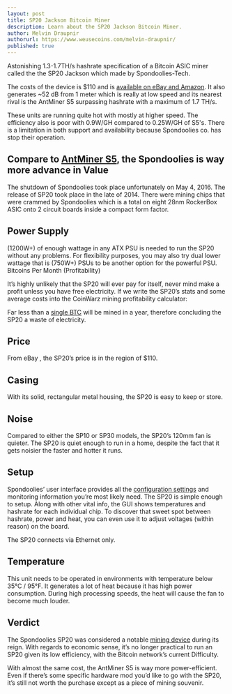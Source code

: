 ```yaml
---
layout: post
title: SP20 Jackson Bitcoin Miner
description: Learn about the SP20 Jackson Bitcoin Miner.
author: Melvin Draupnir
authorurl: https://www.weusecoins.com/melvin-draupnir/
published: true
---
```


<p>Astonishing 1.3-1.7TH/s hashrate specification of a Bitcoin ASIC miner called the the SP20 Jackson which made by Spondoolies-Tech.</p>

<p>The costs of the device is $110 and is <a href="/xkcd-pool">available on eBay and Amazon</a>. It also generates ~52 dB from 1 meter which is really at low speed and its nearest rival is the AntMiner S5 surpassing hashrate with a maximum of 1.7 TH/s.</p>

<p>These units are running quite hot with mostly at higher speed. The efficiency also is poor with 0.9W/GH compared to 0.25W/GH of S5's. There is a limitation in both support and availability because Spondoolies co. has stop their operation.</p>

<h2>Compare to <a href="/overlock-gpu-mining-guide">AntMiner S5</a>, the Spondoolies is way more advance in Value</h2>

<p>The shutdown of Spondoolies took place unfortunately on May 4, 2016. The release of SP20 took place in the late of 2014. There were mining chips that were crammed by Spondoolies which is a total on eight 28nm RockerBox ASIC onto 2 circuit boards inside a compact form factor.</p>

<h2>Power Supply</h2>

<p>(1200W+) of enough wattage in any ATX PSU is needed to run the SP20 without any problems. For flexibility purposes, you may also try dual lower wattage that is (750W+) PSUs to be another option for the powerful PSU.
Bitcoins Per Month (Profitability) </p>

<p>It’s highly unlikely that the SP20 will ever pay for itself, never mind make a profit unless you have free electricity. If we write the SP20’s stats and some average costs into the CoinWarz mining profitability calculator:</p>

<p>Far less than a <a href="/bitcoin-mining">single BTC</a> will be mined in a year, therefore concluding the SP20 a waste of electricity.</p>

<h2>Price</h2>

<p>From eBay , the SP20’s price is in the region of $110.</p>

<h2>Casing</h2>

<p>With its solid, rectangular metal housing, the SP20 is easy to keep or store.</p>

<h2>Noise</h2>

<p>Compared to either the SP10 or SP30 models, the SP20’s 120mm fan is quieter. The SP20 is quiet enough to run in a home, despite the fact that it gets noisier the faster and hotter it runs.</p>

<h2>Setup</h2>

<p>Spondoolies’ user interface provides all the <a href="/open-source-fpga-bitcoin-miner-announced">configuration settings</a> and monitoring information you’re most likely need. The SP20 is simple enough to setup. Along with other vital info, the GUI shows temperatures and hashrate for each individual chip. To discover that sweet spot between hashrate, power and heat, you can even use it to adjust voltages (within reason) on the board.</p>

<p>The SP20 connects via Ethernet only.</p>

<h2>Temperature</h2>

<p>This unit needs to be operated in environments with temperature below 35°C / 95°F. It generates a lot of heat because it has high power consumption. During high processing speeds, the heat will cause the fan to become much louder.</p>

<h2>Verdict</h2>

<p>The Spondoolies SP20 was considered a notable <a href="/price-over-difficulty-chart-2011-05-26">mining device</a> during its reign. With regards to economic sense, it’s no longer practical to run an SP20 given its low efficiency, with the Bitcoin network’s current Difficulty.</p>

<p>With almost the same cost, the AntMiner S5 is way more power-efficient. Even if there’s some specific hardware mod you’d like to go with the SP20, it’s still not worth the purchase except as a piece of mining souvenir.</p>

